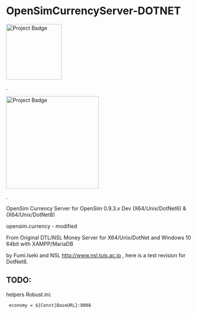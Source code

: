 # OpenSimCurrencyServer-DOTNET

<img src="https://ci.appveyor.com/api/projects/status/32r7s2skrgm9ubva?svg=true" alt="Project Badge" width="150">

.

<img src="https://i.pinimg.com/originals/34/2e/6d/342e6d8b1ef0a4ff9ae8853284047266.jpg" alt="Project Badge" width="250">

.

OpenSim Currency Server for OpenSim 0.9.3.x Dev (X64/Unix/DotNet6) & (X64/Unix/DotNet8)

opensim.currency - modified

From Original DTL/NSL Money Server for X64/Unix/DotNet and Windows 10 64bit with XAMPP/MariaDB 

by Fumi.Iseki and NSL http://www.nsl.tuis.ac.jp , here is a test revision for DotNet8.

## TODO: 
helpers Robust.ini:

     economy = ${Const|BaseURL}:8008
